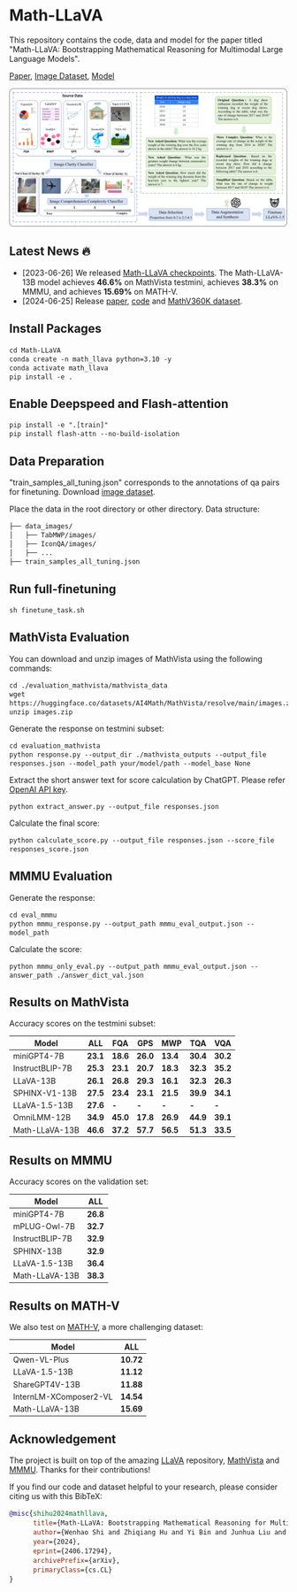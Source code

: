 # Math-LLaVA

This repository contains the code, data and model for the paper titled "Math-LLaVA: Bootstrapping Mathematical Reasoning for Multimodal Large Language Models".

[Paper](http://arxiv.org/abs/2406.17294v2), [Image Dataset](https://huggingface.co/datasets/Zhiqiang007/MathV360K/tree/main), [Model](https://huggingface.co/Zhiqiang007/Math-LLaVA/tree/main)

![ex1](pipeline.png)

## Latest News 🔥
* [2023-06-26] We released [Math-LLaVA checkpoints](https://huggingface.co/Zhiqiang007/Math-LLaVA/tree/main). The Math-LLaVA-13B model achieves **46.6%** on MathVista testmini, achieves **38.3%** on MMMU, and achieves **15.69%** on MATH-V.
* [2024-06-25] Release [paper](http://arxiv.org/abs/2406.17294v2), [code](https://github.com/HZQ950419/Math-LLaVA) and [MathV360K dataset](https://huggingface.co/datasets/Zhiqiang007/MathV360K/tree/main).

## Install Packages
```
cd Math-LLaVA
conda create -n math_llava python=3.10 -y
conda activate math_llava
pip install -e .
```
## Enable Deepspeed and Flash-attention
```
pip install -e ".[train]"
pip install flash-attn --no-build-isolation
```

## Data Preparation
"train_samples_all_tuning.json" corresponds to the annotations of qa pairs for finetuning. 
Download [image dataset](https://huggingface.co/datasets/Zhiqiang007/MathV360K/tree/main).

Place the data in the root directory or other directory.
Data structure:
```
├── data_images/
│   ├── TabMWP/images/
│   ├── IconQA/images/
│   ├── ...
├── train_samples_all_tuning.json
```

## Run full-finetuning
```
sh finetune_task.sh
```

## MathVista Evaluation
You can download and unzip images of MathVista using the following commands:
```
cd ./evaluation_mathvista/mathvista_data
wget https://huggingface.co/datasets/AI4Math/MathVista/resolve/main/images.zip
unzip images.zip
```
Generate the response on testmini subset:
```
cd evaluation_mathvista
python response.py --output_dir ./mathvista_outputs --output_file responses.json --model_path your/model/path --model_base None 
```
Extract the short answer text for score calculation by ChatGPT. Please refer [OpenAI API key](https://platform.openai.com/account/api-keys).
```
python extract_answer.py --output_file responses.json
```
Calculate the final score:
```
python calculate_score.py --output_file responses.json --score_file responses_score.json
```

## MMMU Evaluation
Generate the response:
```
cd eval_mmmu
python mmmu_response.py --output_path mmmu_eval_output.json --model_path 
```
Calculate the score:
```
python mmmu_only_eval.py --output_path mmmu_eval_output.json --answer_path ./answer_dict_val.json
```
## Results on MathVista
Accuracy scores on the testmini subset:

| Model                 | ALL    | FQA    |GPS    |MWP      |TQA     |VQA    |
|-----------------------|--------|--------|--------|--------|--------|--------|
| miniGPT4-7B           |**23.1**|**18.6**|**26.0**|**13.4**|**30.4**|**30.2**|
| InstructBLIP-7B       |**25.3**|**23.1**|**20.7**|**18.3**|**32.3**|**35.2**|
| LLaVA-13B             |**26.1**|**26.8**|**29.3**|**16.1**|**32.3**|**26.3**|
| SPHINX-V1-13B         |**27.5**|**23.4**|**23.1**|**21.5**|**39.9**|**34.1**|
| LLaVA-1.5-13B         |**27.6**|**-**|**-**|**-**|**-**|**-**|
| OmniLMM-12B           |**34.9**|**45.0**|**17.8**|**26.9**|**44.9**|**39.1**|
| Math-LLaVA-13B    |**46.6**|**37.2**|**57.7**|**56.5**|**51.3**|**33.5**|



## Results on MMMU
Accuracy scores on the validation set:

| Model                 | ALL    |               
|-----------------------|--------|
| miniGPT4-7B           |**26.8**|
| mPLUG-Owl-7B          |**32.7**|
| InstructBLIP-7B       |**32.9**|
| SPHINX-13B            |**32.9**|
| LLaVA-1.5-13B         |**36.4**|
| Math-LLaVA-13B        |**38.3**|

## Results on MATH-V
We also test on [MATH-V](https://github.com/mathvision-cuhk/MATH-V), a more challenging dataset:

| Model                 | ALL    |
|-----------------------|--------|
| Qwen-VL-Plus          |**10.72**|
| LLaVA-1.5-13B         |**11.12**|
| ShareGPT4V-13B        |**11.88**|
| InternLM-XComposer2-VL|**14.54**|
| Math-LLaVA-13B        |**15.69**|

## Acknowledgement
The project is built on top of the amazing [LLaVA](https://github.com/haotian-liu/LLaVA) repository, [MathVista](https://github.com/lupantech/MathVista) and [MMMU](https://github.com/MMMU-Benchmark/MMMU). Thanks for their contributions!


If you find our code and dataset helpful to your research, please consider citing us with this BibTeX:
```bibtex
@misc{shihu2024mathllava,
      title={Math-LLaVA: Bootstrapping Mathematical Reasoning for Multimodal Large Language Models}, 
      author={Wenhao Shi and Zhiqiang Hu and Yi Bin and Junhua Liu and Yang Yang and See-Kiong Ng and Lidong Bing and Roy Ka-Wei Lee},
      year={2024},
      eprint={2406.17294},
      archivePrefix={arXiv},
      primaryClass={cs.CL}
}
```

